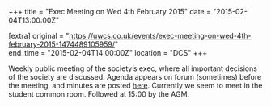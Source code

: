 +++
title = "Exec Meeting on Wed 4th February 2015"
date = "2015-02-04T13:00:00Z"

[extra]
original = "https://uwcs.co.uk/events/exec-meeting-on-wed-4th-february-2015-1474489105959/"    
end_time = "2015-02-04T14:00:00Z"
location = "DCS"
+++

Weekly public meeting of the society’s exec, where all important decisions of the society are discussed. Agenda appears on forum (sometimes) before the meeting, and minutes are posted [here](https://uwcs.co.uk/minutes/). Currently we seem to meet in the student common room. Followed at 15:00 by the AGM.

